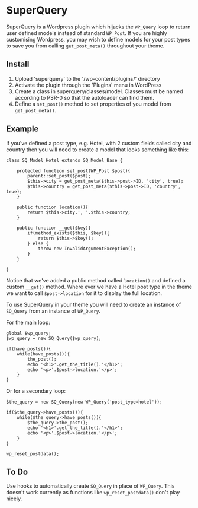 SuperQuery
==========

SuperQuery is a Wordpress plugin which hijacks the `WP_Query` loop to return user defined models instead of standard `WP_Post`. If you are highly customising Wordpress, you may wish to define models for your post types to save you from calling `get_post_meta()` throughout your theme.


## Install
1. Upload 'superquery' to the '/wp-content/plugins/' directory
2. Activate the plugin through the 'Plugins' menu in WordPress
3. Create a class in superquery/classes/model. Classes must be named according to PSR-0 so that the autoloader can find them.
4. Define a `set_post()` method to set properties of you model from `get_post_meta()`.


## Example
If you've defined a post type, e.g. Hotel, with 2 custom fields called city and country then you will need to create a model that looks something like this:


    class SQ_Model_Hotel extends SQ_Model_Base {

        protected function set_post(WP_Post $post){
            parent::set_post($post);
            $this->city = get_post_meta($this->post->ID, 'city', true);
            $this->country = get_post_meta($this->post->ID, 'country', true);
        }

        public function location(){
            return $this->city.', '.$this->country;
        }

        public function __get($key){
            if(method_exists($this, $key)){
                return $this->$key();
            } else {
                throw new InvalidArgumentException();
            }
        }

    }

Notice that we've added a public method called `location()` and defined a custom `__get()` method. Where ever we have a Hotel post type in the theme we want to call `$post->location` for it to display the full location.

To use SuperQuery in your theme you will need to create an instance of `SQ_Query` from an instance of `WP_Query`.

For the main loop:

    global $wp_query;
    $wp_query = new SQ_Query($wp_query);

    if(have_posts()){
        while(have_posts()){
            the_post();
            echo '<h1>'.get_the_title().'</h1>';
            echo '<p>'.$post->location.'</p>';
        }
    }

Or for a secondary loop:

    $the_query = new SQ_Query(new WP_Query('post_type=hotel'));

    if($the_query->have_posts()){
        while($the_query->have_posts()){
            $the_query->the_post();
            echo '<h1>'.get_the_title().'</h1>';
            echo '<p>'.$post->location.'</p>';
        }
    }

    wp_reset_postdata();


## To Do

Use hooks to automatically create `SQ_Query` in place of `WP_Query`. This doesn't work currently as functions like `wp_reset_postdata()` don't play nicely.
